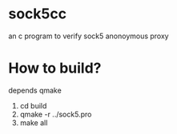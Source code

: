 # sock5cc
an c program to verify sock5 anonoymous proxy

# How to build?
depends qmake

1. cd build
2. qmake -r ../sock5.pro
3. make all
